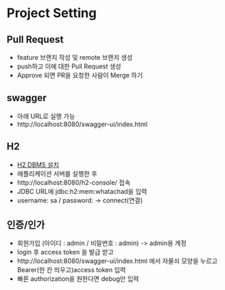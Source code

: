 # Project Setting

## Pull Request
- feature 브랜치 작성 및 remote 브랜치 생성
- push하고 이에 대한 Pull Request 생성
- Approve 되면 PR을 요청한 사람이 Merge 하기

## swagger
- 아래 URL로 실행 가능
- http://localhost:8080/swagger-ui/index.html

## H2
- [H2 DBMS 설치](http://h2database.com/html/main.html)
- 애플리케이션 서버를 실행한 후
- http://localhost:8080/h2-console/ 접속
- JDBC URL에 jdbc:h2:mem:whatachad을 입력
- username: sa / password: -> connect(연결)

## 인증/인가
- 회원가입 (아이디 : admin / 비밀번호 : admin) -> admin용 계정
- login 후 access token 을 발급 받고
- http://localhost:8080/swagger-ui/index.html 에서 자물쇠 모양을 누르고 Bearer(한 칸 띄우고)access token 입력
- 빠른 authorization을 원한다면 debug만 입력
